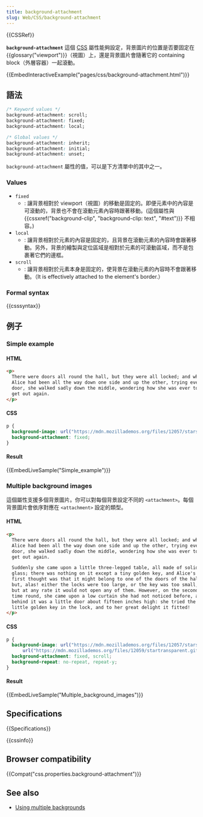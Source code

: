 ```yaml
---
title: background-attachment
slug: Web/CSS/background-attachment
---
```

{{CSSRef}}

**`background-attachment`** 這個 [CSS](/zh-TW/docs/CSS) 屬性能夠設定，背景圖片的位置是否要固定在 {{glossary("viewport")}}（視圖）上，還是背景圖片會隨著它的 containing block（外層容器）一起滾動。

{{EmbedInteractiveExample("pages/css/background-attachment.html")}}

## 語法

```css
/* Keyword values */
background-attachment: scroll;
background-attachment: fixed;
background-attachment: local;

/* Global values */
background-attachment: inherit;
background-attachment: initial;
background-attachment: unset;
```

`background-attachment` 屬性的值，可以是下方清單中的其中之一。

### Values

- `fixed`
  - : 讓背景相對於 viewport（視圖）的移動是固定的。即便元素中的內容是可滾動的，背景也不會在滾動元素內容時跟著移動。(這個屬性與 {{cssxref("background-clip", "background-clip: text", "#text")}} 不相容。)
- `local`
  - : 讓背景相對於元素的內容是固定的，且背景在滾動元素的內容時會跟著移動。另外，背景的繪製與定位區域是相對於元素的可滾動區域，而不是包裹著它們的邊框。
- `scroll`
  - : 讓背景相對於元素本身是固定的，使背景在滾動元素的內容時不會跟著移動。（It is effectively attached to the element's border.）

### Formal syntax

{{csssyntax}}

## 例子

### Simple example

#### HTML

```html
<p>
  There were doors all round the hall, but they were all locked; and when
  Alice had been all the way down one side and up the other, trying every
  door, she walked sadly down the middle, wondering how she was ever to
  get out again.
</p>
```

#### CSS

```css
p {
  background-image: url("https://mdn.mozillademos.org/files/12057/starsolid.gif");
  background-attachment: fixed;
}
```

#### Result

{{EmbedLiveSample("Simple_example")}}

### Multiple background images

這個屬性支援多個背景圖片。你可以對每個背景設定不同的 `<attachment>`。每個背景圖片會依序對應在 `<attachment>` 設定的類型。

#### HTML

```html
<p>
  There were doors all round the hall, but they were all locked; and when
  Alice had been all the way down one side and up the other, trying every
  door, she walked sadly down the middle, wondering how she was ever to
  get out again.

  Suddenly she came upon a little three-legged table, all made of solid
  glass; there was nothing on it except a tiny golden key, and Alice's
  first thought was that it might belong to one of the doors of the hall;
  but, alas! either the locks were too large, or the key was too small,
  but at any rate it would not open any of them. However, on the second
  time round, she came upon a low curtain she had not noticed before, and
  behind it was a little door about fifteen inches high: she tried the
  little golden key in the lock, and to her great delight it fitted!
</p>
```

#### CSS

```css
p {
  background-image: url("https://mdn.mozillademos.org/files/12057/starsolid.gif"),
      url("https://mdn.mozillademos.org/files/12059/startransparent.gif");
  background-attachment: fixed, scroll;
  background-repeat: no-repeat, repeat-y;
}
```

#### Result

{{EmbedLiveSample("Multiple_background_images")}}

## Specifications

{{Specifications}}

{{cssinfo}}

## Browser compatibility

{{Compat("css.properties.background-attachment")}}

## See also

- [Using multiple backgrounds](/zh-TW/docs/Web/CSS/CSS_Backgrounds_and_Borders/Using_multiple_backgrounds)
